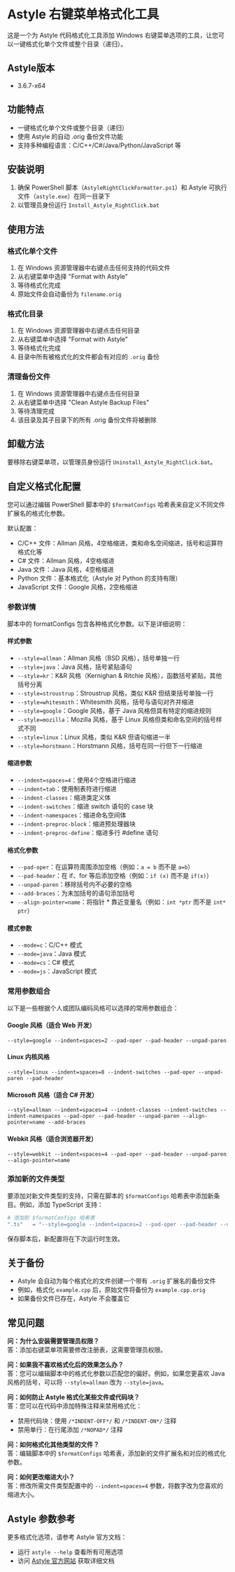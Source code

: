 # Astyle 右键菜单格式化工具

这是一个为 Astyle 代码格式化工具添加 Windows 右键菜单选项的工具，让您可以一键格式化单个文件或整个目录（递归）。

## Astyle版本
- 3.6.7-x64

## 功能特点

- 一键格式化单个文件或整个目录（递归）
- 使用 Astyle 的自动 .orig 备份文件功能
- 支持多种编程语言：C/C++/C#/Java/Python/JavaScript 等

## 安装说明

1. 确保 PowerShell 脚本（`AstyleRightClickFormatter.ps1`）和 Astyle 可执行文件（`astyle.exe`）在同一目录下
2. 以管理员身份运行 `Install_Astyle_RightClick.bat`

## 使用方法

### 格式化单个文件
1. 在 Windows 资源管理器中右键点击任何支持的代码文件
2. 从右键菜单中选择 "Format with Astyle"
3. 等待格式化完成
4. 原始文件会自动备份为 `filename.orig`

### 格式化目录
1. 在 Windows 资源管理器中右键点击任何目录
2. 从右键菜单中选择 "Format with Astyle"
3. 等待格式化完成
4. 目录中所有被格式化的文件都会有对应的 `.orig` 备份

### 清理备份文件
1. 在 Windows 资源管理器中右键点击任何目录
2. 从右键菜单中选择 "Clean Astyle Backup Files"
3. 等待清理完成
4. 该目录及其子目录下的所有 .orig 备份文件将被删除

## 卸载方法

要移除右键菜单项，以管理员身份运行 `Uninstall_Astyle_RightClick.bat`。

## 自定义格式化配置

您可以通过编辑 PowerShell 脚本中的 `$formatConfigs` 哈希表来自定义不同文件扩展名的格式化参数。

默认配置：

- C/C++ 文件：Allman 风格，4空格缩进，类和命名空间缩进，括号和运算符格式化等
- C# 文件：Allman 风格，4空格缩进
- Java 文件：Java 风格，4空格缩进
- Python 文件：基本格式化（Astyle 对 Python 的支持有限）
- JavaScript 文件：Google 风格，2空格缩进

### 参数详情

脚本中的 formatConfigs 包含各种格式化参数。以下是详细说明：

#### 样式参数

- `--style=allman`：Allman 风格（BSD 风格），括号单独一行
- `--style=java`：Java 风格，括号紧贴语句
- `--style=kr`：K&R 风格（Kernighan & Ritchie 风格），函数括号紧贴，其他括号分离
- `--style=stroustrup`：Stroustrup 风格，类似 K&R 但结束括号单独一行
- `--style=whitesmith`：Whitesmith 风格，括号与语句对齐并缩进
- `--style=google`：Google 风格，基于 Java 风格但具有特定的缩进规则
- `--style=mozilla`：Mozilla 风格，基于 Linux 风格但类和命名空间的括号样式不同
- `--style=linux`：Linux 风格，类似 K&R 但语句缩进一半
- `--style=horstmann`：Horstmann 风格，括号在同一行但下一行缩进

#### 缩进参数

- `--indent=spaces=4`：使用4个空格进行缩进
- `--indent=tab`：使用制表符进行缩进
- `--indent-classes`：缩进类定义体
- `--indent-switches`：缩进 switch 语句的 case 块
- `--indent-namespaces`：缩进命名空间体
- `--indent-preproc-block`：缩进预处理器块
- `--indent-preproc-define`：缩进多行 #define 语句

#### 格式化参数

- `--pad-oper`：在运算符周围添加空格（例如：`a = b` 而不是 `a=b`）
- `--pad-header`：在 if、for 等后添加空格（例如：`if (x)` 而不是 `if(x)`）
- `--unpad-paren`：移除括号内不必要的空格
- `--add-braces`：为未加括号的语句添加括号
- `--align-pointer=name`：将指针 * 靠近变量名（例如：`int *ptr` 而不是 `int* ptr`）

#### 模式参数

- `--mode=c`：C/C++ 模式
- `--mode=java`：Java 模式
- `--mode=cs`：C# 模式
- `--mode=js`：JavaScript 模式

### 常用参数组合

以下是一些根据个人或团队编码风格可以选择的常用参数组合：

#### Google 风格（适合 Web 开发）
```
--style=google --indent=spaces=2 --pad-oper --pad-header --unpad-paren
```

#### Linux 内核风格
```
--style=linux --indent=spaces=8 --indent-switches --pad-oper --unpad-paren --pad-header
```

#### Microsoft 风格（适合 C# 开发）
```
--style=allman --indent=spaces=4 --indent-classes --indent-switches --indent-namespaces --pad-oper --pad-header --unpad-paren --align-pointer=name --add-braces
```

#### Webkit 风格（适合浏览器开发）
```
--style=webkit --indent=spaces=4 --pad-oper --pad-header --unpad-paren --align-pointer=name
```

### 添加新的文件类型

要添加对新文件类型的支持，只需在脚本的 `$formatConfigs` 哈希表中添加新条目。例如，添加 TypeScript 支持：

```powershell
# 添加到 $formatConfigs 哈希表
".ts"   = "--style=google --indent=spaces=2 --pad-oper --pad-header --unpad-paren --mode=js";
```

保存脚本后，新配置将在下次运行时生效。

## 关于备份

- Astyle 会自动为每个格式化的文件创建一个带有 `.orig` 扩展名的备份文件
- 例如，格式化 `example.cpp` 后，原始文件将备份为 `example.cpp.orig`
- 如果备份文件已存在，Astyle 不会覆盖它

## 常见问题

**问：为什么安装需要管理员权限？**  
答：添加右键菜单项需要修改注册表，这需要管理员权限。

**问：如果我不喜欢格式化后的效果怎么办？**  
答：您可以编辑脚本中的格式化参数以匹配您的偏好。例如，如果您更喜欢 Java 风格的括号，可以将 `--style=allman` 改为 `--style=java`。

**问：如何防止 Astyle 格式化某些文件或代码块？**  
答：您可以在代码中添加特殊注释来禁用格式化：
- 禁用代码块：使用 `/*INDENT-OFF*/` 和 `/*INDENT-ON*/` 注释
- 禁用单行：在行尾添加 `/*NOPAD*/` 注释

**问：如何格式化其他类型的文件？**  
答：编辑脚本中的 `$formatConfigs` 哈希表，添加新的文件扩展名和对应的格式化参数。

**问：如何更改缩进大小？**  
答：修改所需文件类型配置中的 `--indent=spaces=4` 参数，将数字改为您喜欢的缩进大小。

## Astyle 参数参考

更多格式化选项，请参考 Astyle 官方文档：
- 运行 `astyle --help` 查看所有可用选项
- 访问 [Astyle 官方网站](http://astyle.sourceforge.net/) 获取详细文档 